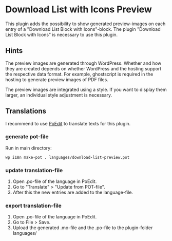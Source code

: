 # Download List with Icons Preview

This plugin adds the possibility to show generated preview-images on each entry of a "Download List Block with Icons"-block. The plugin "Download List Block with Icons" is necessary to use this plugin.

## Hints

The preview images are generated through WordPress. Whether and how they are created depends on whether WordPress and the hosting support the respective data format. For example, ghostscript is required in the hosting to generate preview images of PDF files.

The preview images are integrated using a style. If you want to display them larger, an individual style adjustment is necessary.

## Translations

I recommend to use [PoEdit](https://poedit.net/) to translate texts for this plugin.

### generate pot-file

Run in main directory:

`wp i18n make-pot . languages/download-list-preview.pot`

### update translation-file

1. Open .po-file of the language in PoEdit.
2. Go to "Translate" > "Update from POT-file".
3. After this the new entries are added to the language-file.

### export translation-file

1. Open .po-file of the language in PoEdit.
2. Go to File > Save.
3. Upload the generated .mo-file and the .po-file to the plugin-folder languages/